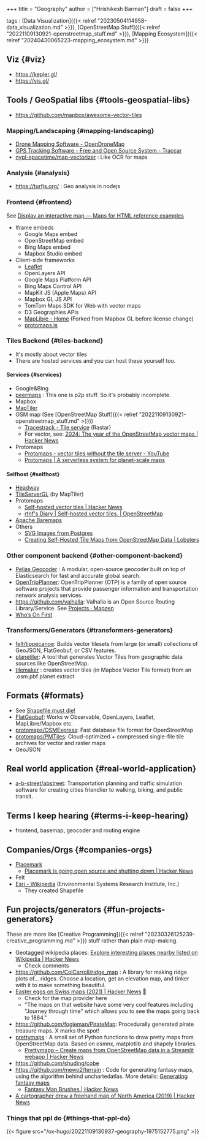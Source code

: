+++
title = "Geography"
author = ["Hrishikesh Barman"]
draft = false
+++

tags
: [Data Visualization]({{< relref "20230504114958-data_visualization.md" >}}), [OpenStreetMap Stuff]({{< relref "20221109130921-openstreetmap_stuff.md" >}}), [Mapping Ecosystem]({{< relref "20240430065223-mapping_ecosystem.md" >}})


## Viz {#viz}

-   <https://kepler.gl/>
-   <https://vis.gl/>


## Tools / GeoSpatial libs {#tools-geospatial-libs}

-   <https://github.com/mapbox/awesome-vector-tiles>


### Mapping/Landscaping {#mapping-landscaping}

-   [Drone Mapping Software - OpenDroneMap](https://www.opendronemap.org/)
-   [GPS Tracking Software - Free and Open Source System - Traccar](https://www.traccar.org/)
-   [nypl-spacetime/map-vectorizer](https://github.com/nypl-spacetime/map-vectorizer) : Like OCR for maps


### Analysis {#analysis}

-   <https://turfjs.org/> : Geo analysis in nodejs


### Frontend {#frontend}

See [Display an interactive map — Maps for HTML reference examples](https://maps4html.org/HTML-Map-Element-UseCases-Requirements/examples/create-map.html)

-   Iframe embeds
    -   Google Maps embed
    -   OpenStreetMap embed
    -   Bing Maps embed
    -   Mapbox Studio embed
-   Client-side frameworks
    -   [Leaflet](https://leafletjs.com/)
    -   OpenLayers API
    -   Google Maps Platform API
    -   Bing Maps Control API
    -   MapKit JS (Apple Maps) API
    -   Mapbox GL JS API
    -   TomTom Maps SDK for Web with vector maps
    -   D3 Geographies APIs
    -   [MapLibre - Home](https://maplibre.org/) (Forked from Mapbox GL before license change)
    -   [protomaps.js](https://github.com/protomaps/protomaps.js)


### Tiles Backend {#tiles-backend}

-   It's mostly about vector tiles
-   There are hosted services and you can host these yourself too.


#### Services {#services}

-   Google&amp;Bing
-   [peermaps](https://peermaps.org/) : This one is p2p stuff. So it's probably incomplete.
-   Mapbox
-   [MapTiler](https://www.maptiler.com/)
-   OSM map (See [OpenStreetMap Stuff]({{< relref "20221109130921-openstreetmap_stuff.md" >}}))
    -   [Tracestrack - Tile service](https://www.tracestrack.com/) (Rastar)
    -   For vector, see: [2024: The year of the OpenStreetMap vector maps | Hacker News](https://news.ycombinator.com/item?id=39339182)
-   Protomaps
    -   [Protomaps - vector tiles without the tile server - YouTube](https://www.youtube.com/watch?v=dF9UuVKOf34)
    -   [Protomaps | A serverless system for planet-scale maps](https://protomaps.com/)


#### Selfhost {#selfhost}

-   [Headway](https://github.com/headwaymaps/headway)
-   [TileServerGL](http://tileserver.org/) (by MapTiler)
-   Protomaps
    -   [Self-hosted vector tiles | Hacker News](https://news.ycombinator.com/item?id=34530217)
    -   [rtnf's Diary | Self-hosted vector tiles. | OpenStreetMap](https://www.openstreetmap.org/user/rtnf/diary/400836)
-   [Apache Baremaps](https://news.ycombinator.com/item?id=36106695)
-   Others
    -   [SVG Images from Postgres](https://www.crunchydata.com/blog/svg-images-from-postgis)
    -   [Creating Self-Hosted Tile Maps from OpenStreetMap Data | Lobsters](https://lobste.rs/s/84wg6t/creating_self_hosted_tile_maps_from)


### Other component backend {#other-component-backend}

-   [Pelias Geocoder](https://www.pelias.io/) : A modular, open-source geocoder built on top of Elasticsearch for fast and accurate global search.
-   [OpenTripPlanner](https://www.opentripplanner.org/): OpenTripPlanner (OTP) is a family of open source software projects that provide passenger information and transportation network analysis services.
-   <https://github.com/valhalla>: Valhalla is an Open Source Routing Library/Service. See [Projects · Mapzen](https://www.mapzen.com/projects/)
-   [Who’s On First](https://www.whosonfirst.org/)


### Transformers/Generators {#transformers-generators}

-   [felt/tippecanoe](https://github.com/felt/tippecanoe): Builds vector tilesets from large (or small) collections of GeoJSON, FlatGeobuf, or CSV features.
-   [planetiler](https://github.com/onthegomap/planetiler): A tool that generates Vector Tiles from geographic data sources like OpenStreetMap.
-   [tilemaker](https://github.com/systemed/tilemaker) : creates vector tiles (in Mapbox Vector Tile format) from an .osm.pbf planet extract


## Formats {#formats}

-   See [Shapefile must die!](http://switchfromshapefile.org/)
-   [FlatGeobuf](https://flatgeobuf.org/): Works w Observable, OpenLayers, Leaflet, MapLibre/Mapbox etc.
-   [protomaps/OSMExpress](https://github.com/protomaps/OSMExpress): Fast database file format for OpenStreetMap
-   [protomaps/PMTiles](https://github.com/protomaps/PMTiles): Cloud-optimized + compressed single-file tile archives for vector and raster maps
-   GeoJSON


## Real world application {#real-world-application}

-   [a-b-street/abstreet](https://github.com/a-b-street/abstreet): Transportation planning and traffic simulation software for creating cities friendlier to walking, biking, and public transit.


## Terms I keep hearing {#terms-i-keep-hearing}

-   frontend, basemap, geocoder and routing engine


## Companies/Orgs {#companies-orgs}

-   [Placemark](https://www.placemark.io/)
    -   [Placemark is going open source and shutting down | Hacker News](https://news.ycombinator.com/item?id=38250459)
-   Felt
-   [Esri - Wikipedia](https://en.wikipedia.org/wiki/Esri) (Environmental Systems Research Institute, Inc.)
    -   They created Shapefile


## Fun projects/generators {#fun-projects-generators}

These are more like [Creative Programming]({{< relref "20230326125239-creative_programming.md" >}}) stuff rather than plain map-making.

-   Geotagged wikipedia places: [Explore interesting places nearby listed on Wikipedia | Hacker News](https://news.ycombinator.com/item?id=39271345)
    -   Check comments
-   <https://github.com/ColCarroll/ridge_map> : A library for making ridge plots of... ridges. Choose a location, get an elevation map, and tinker with it to make something beautiful.
-   [Easter eggs on Swiss maps (2021) | Hacker News](https://news.ycombinator.com/item?id=39523187) 🌟
    -   Check for the map provider here
    -   "The maps on that website have some very cool features including "Journey through time" which allows you to see the maps going back to 1864."
-   <https://github.com/fogleman/PirateMap>: Procedurally generated pirate treasure maps. X marks the spot!
-   [prettymaps](https://github.com/marceloprates/prettymaps) : A small set of Python functions to draw pretty maps from OpenStreetMap data. Based on osmnx, matplotlib and shapely libraries.
    -   [Prettymapp – Create maps from OpenStreetMap data in a Streamlit webapp | Hacker News](https://news.ycombinator.com/item?id=37222823)
-   <https://github.com/shuding/cobe>
-   <https://github.com/mewo2/terrain> : Code for generating fantasy maps, using the algorithm behind unchartedatlas. More details: [Generating fantasy maps](https://mewo2.com/notes/terrain/)
    -   [Fantasy Map Brushes | Hacker News](https://news.ycombinator.com/item?id=38720412)
-   [A cartographer drew a freehand map of North America (2019) | Hacker News](https://news.ycombinator.com/item?id=38731862)


### Things that ppl do {#things-that-ppl-do}

{{< figure src="/ox-hugo/20221109130937-geography-1975152775.png" >}}
